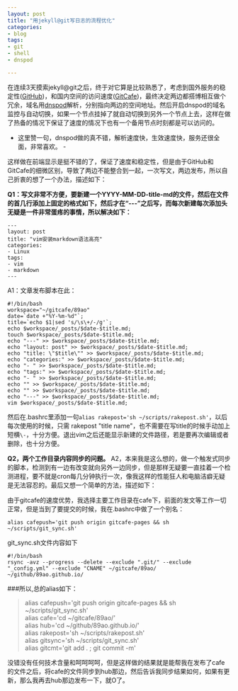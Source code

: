 ```yaml
---
layout: post
title: "用jekyll@git写日志的流程优化"
categories:
- blog 
tags:
- git
- shell
- dnspod

---
```


在连续3天摸索jekyll@git之后，终于对它算是比较熟悉了，考虑到国外服务的稳定性([GitHub](https://github.com/))，和国内空间的访问速度([GitCafe](https://gitcafe.com))，最终决定两边都搭博相互做个冗余，域名用[dnspod](https://www.dnspod.cn/)解析，分别指向两边的空间地址。然后开启dnspod的域名监控与自动切换，如果一个节点挂掉了就自动切换到另外一个节点上去，这样在做了热备的情况下保证了速度的情况下也有一个备用节点时刻都是可以访问的。

- 这里赞一句，dnspod做的真不错，解析速度快，生效速度快，服务还很全面，非常喜欢。 -

这样做在前端显示是挺不错的了，保证了速度和稳定性，但是由于GitHub和GitCafe的细微区别，导致了两边不能整合到一起，一次写文，两边发布，所以自己折衷的想了一个办法，描述如下：

**Q1：写文非常不方便，要新建一个YYYY-MM-DD-title-md的文件，然后在文件的首几行添加上固定的格式如下，然后才在“---”之后写，而每次新建每次添加头无疑是一件非常蛋疼的事情，所以解决如下：**

	---
	layout: post
	title: "vim安装markdown语法高亮"
	categories:
	- Linux
	tags:
	- vim
	- markdown
	---
A1：文章发布脚本在此：

	#!/bin/bash
	workspace="~/gitcafe/89ao"
	date=`date +"%Y-%m-%d"`;
	title=`echo $1|sed 's/\s\+/-/g'`;
	echo $workspace/_posts/$date-$title.md;
	touch $workspace/_posts/$date-$title.md;
	echo "---" >> $workspace/_posts/$date-$title.md;
	echo "layout: post" >> $workspace/_posts/$date-$title.md;
	echo "title: \"$title\"" >> $workspace/_posts/$date-$title.md;
	echo "categories:" >> $workspace/_posts/$date-$title.md;
	echo "- " >> $workspace/_posts/$date-$title.md;
	echo "tags:" >> $workspace/_posts/$date-$title.md;
	echo "- " >> $workspace/_posts/$date-$title.md;
	echo "" >> $workspace/_posts/$date-$title.md;
	echo "" >> $workspace/_posts/$date-$title.md;
	echo "---" >> $workspace/_posts/$date-$title.md;
	vim $workspace/_posts/$date-$title.md;

然后在.bashrc里添加一句`alias rakepost='sh ~/scripts/rakepost.sh'`，以后每次使用的时候，只需 rakepost "title name"，也不需要在写title的时候手动加上短横` \- `，十分方便。退出vim之后还能显示新建的文件路径，若是要再次编辑或者删除，也十分方便。

**Q2，两个工作目录内容同步的问题。**
A2，本来我是这么想的，做一个触发式同步的脚本，检测到有一边有改变就向另外一边同步，但是那样无疑要一直挂着一个检测进程，要不就是cron每几分钟执行一次，像我这样的性能狂人和电脑洁癖无疑是无法容忍的。最后又想一个简单的方法，描述如下：

由于gitcafe的速度优势，我选择主要工作目录在cafe下，前面的发文等工作一切正常，但是当到了要提交的时候，我在.bashrc中做了一个别名：

	alias cafepush='git push origin gitcafe-pages && sh ~/scripts/git_sync.sh'

git_sync.sh文件内容如下

	#!/bin/bash
	rsync -avz --progress --delete --exclude ".git/" --exclude "_config.yml" --exclude "CNAME" ~/gitcafe/89ao/ ~/github/89ao.github.io/

###所以,总的alias如下：

>alias cafepush='git push origin gitcafe-pages && sh ~/scripts/git_sync.sh'       
>alias cafe='cd ~/gitcafe/89ao/'        
>alias hub='cd ~/github/89ao.github.io/'      
>alias rakepost='sh ~/scripts/rakepost.sh'      
>alias gitsync='sh ~/scripts/git_sync.sh'	 
>alias gitcmt='git add . ; git commit -m'        


没错没有任何技术含量和呵呵呵呵，但是这样做的结果就是能帮我在发布了cafe的文件之后，将cafe的文件同步到hub那边，然后告诉我同步结果如何，如果有更新，那么我再去hub那边发布一下，就O了。
